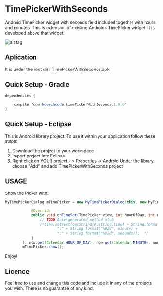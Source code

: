 TimePickerWithSeconds
=====================

Android TimePicker widget with seconds field included together with hours and minutes. This is extension of existing Androids TimePicker widget. It is developed above that widget.

![alt tag](https://raw.github.com/IvanKovac/TimePickerWithSeconds/master/Screenshot_2014-03-03-19-55-49.png)



Aplication
------
It is under the root dir : TimePickerWithSeconds.apk

Quick Setup - Gradle
------

``` java
dependencies {
    ...
    compile 'com.kovachcode:timePickerWithSeconds:1.0.0'
}
```

Quick Setup - Eclipse
------

This is Android library project. To use it within your application follow these steps:

1. Download the project to your workspace
2. Import project into Eclipse
3. Right click on YOUR project - > Properties -> Android 
   Under the library choose "Add" and add TimePickerWithSeconds project

USAGE
------

Show the Picker with:
   
``` java
MyTimePickerDialog mTimePicker = new MyTimePickerDialog(this, new MyTimePickerDialog.OnTimeSetListener() {

			@Override
			public void onTimeSet(TimePicker view, int hourOfDay, int minute, int seconds) {
				// TODO Auto-generated method stub
				/*time.setText(getString(R.string.time) + String.format("%02d", hourOfDay)+
						":" + String.format("%02d", minute) + 
						":" + String.format("%02d", seconds));	*/			
			}
		}, now.get(Calendar.HOUR_OF_DAY), now.get(Calendar.MINUTE), now.get(Calendar.SECOND), true);
		mTimePicker.show();
```


Enjoy!

Licence
------
Feel free to use and change this code and include it in any of the projects you wish. There is no guarantee of any kind.